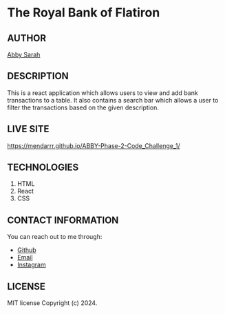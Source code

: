 # The Royal Bank of Flatiron

## AUTHOR
[Abby Sarah](https://github.com/mendarr)

## DESCRIPTION
This is a react application which allows users to view and add bank transactions to a table. It also contains a search bar which allows a user to filter the transactions based on the given description.

## LIVE SITE
https://mendarrr.github.io/ABBY-Phase-2-Code_Challenge_1/

## TECHNOLOGIES
1. HTML
2. React
3. CSS

## CONTACT INFORMATION
You can reach out to me through:
- [Github](https://github.com/mendarr)
- [Email](https://mail.google.com/mail)
- [Instagram](https://www.instagram.com/men.darr)

## LICENSE
MIT license
Copyright (c) 2024.